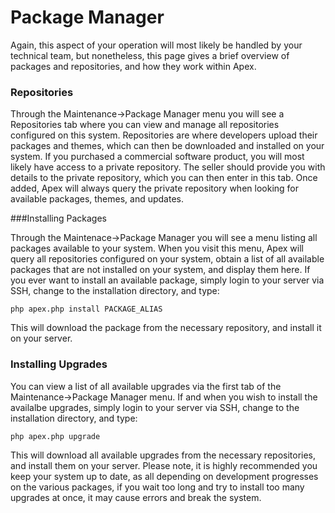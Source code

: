 
# Package Manager

Again, this aspect of your operation will most likely be handled by your technical team, but nonetheless, this
page gives a brief overview of packages and repositories, and how they work within Apex.


### Repositories

Through the Maintenance->Package Manager menu you will see a Repositories tab where you can view and manage
all repositories configured on this system.  Repositories are where developers upload their packages and
themes, which can then be downloaded and installed on your system.  If you purchased a commercial software
product, you will most likely have access to a private repository.  The seller should provide you with details
to the private repository, which you can then enter in this tab.  Once added, Apex will always query the
private repository when looking for available packages, themes, and updates.


###Installing Packages

Through the Maintenace->Package Manager you will see a menu listing all packages available to your system.
When you visit this menu, Apex will query all repositories configured on your system, obtain a list of all
available packages that are not installed on your system, and display them here.  If you ever want to install
an available package, simply login to your server via SSH, change to the installation directory, and type:

`php apex.php install PACKAGE_ALIAS`

This will download the package from the necessary repository, and install it on your server.


### Installing Upgrades

You can view a list of all available upgrades via the first tab of the Maintenance->Package Manager menu.  If
and when you wish to install the availalbe upgrades, simply login to your server via SSH, change to the
installation directory, and type:

`php apex.php upgrade`

This will download all available upgrades from the necessary repositories, and install them on your server.
Please note, it is highly recommended you keep your system up to date, as all depending on development
progresses on the various packages, if you wait too long and try to install too many upgrades at once, it may
cause errors and break the system.


